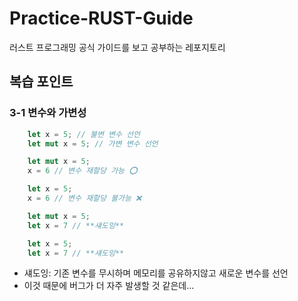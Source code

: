 # Practice-RUST-Guide

러스트 프로그래밍 공식 가이드를 보고 공부하는 레포지토리

## 복습 포인트

### 3-1 변수와 가변성

```rust
    let x = 5; // 불변 변수 선언
    let mut x = 5; // 가변 변수 선언
```

```rust
    let mut x = 5;
    x = 6 // 변수 재할당 가능 ⭕
```

```rust
    let x = 5;
    x = 6 // 변수 재할당 불가능 ❌
```

```rust
    let mut x = 5;
    let x = 7 // **섀도잉**
```

```rust
    let x = 5;
    let x = 7 // **섀도잉**
```

- 섀도잉: 기존 변수를 무시하며 메모리를 공유하지않고 새로운 변수를 선언
- 이것 때문에 버그가 더 자주 발생할 것 같은데...
